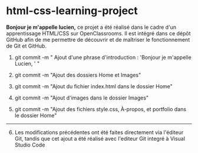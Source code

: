 # html-css-learning-project
**Bonjour je m'appelle lucien,** ce projet a été réalisé dans le cadre d'un apprentissage HTML/CSS sur OpenClassrooms. Il est intégré dans ce dépôt GitHub afin de me permettre de découvrir et de maîtriser le fonctionnement de Git et GitHub.

1) git commit -m " Ajout d'une phrase d'introduction : 'Bonjour je m'appelle Lucien, ' "

2) git commit -m "Ajout des dossiers Home et Images"

3) git commit -m "Ajout du fichier index.html dans le dossier Home"

4) git commit -m "Ajout d'images dans le dossier Images" 

5) git commit -m "Ajout des fichiers style.css, À-propos, et portfolio dans le dossier Home"

------------------------------------------------------------------------------------------------

6) Les modifications précédentes ont été faites directement via l'éditeur Git, tandis que cet ajout a été réalisé avec l'editeur Git integré à Visual Studio Code